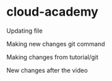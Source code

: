 # cloud-academy
Updating file

Making new changes git command

Making changes from tutorial/git

New changes after the video